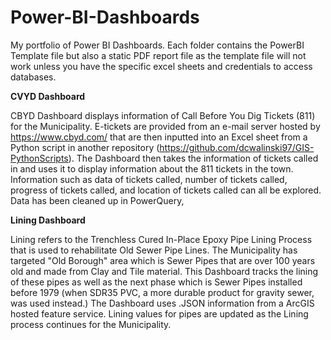 # Power-BI-Dashboards
My portfolio of Power BI Dashboards. Each folder contains the PowerBI Template file but also a static PDF report file as the template file will not work unless you have the specific excel sheets and credentials to access databases.

**CVYD Dashboard**

CBYD Dashboard displays information of Call Before You Dig Tickets (811) for the Municipality. E-tickets are provided from an e-mail server hosted by https://www.cbyd.com/ that are then inputted into an Excel sheet from a Python script in another repository (https://github.com/dcwalinski97/GIS-PythonScripts). The Dashboard then takes the information of tickets called in and uses it to display information about the 811 tickets in the town. Information such as data of tickets called, number of tickets called, progress of tickets called, and location of tickets called can all be explored. Data has been cleaned up in PowerQuery,

**Lining Dashboard**

Lining refers to the Trenchless Cured In-Place Epoxy Pipe Lining Process that is used to rehabilitate Old Sewer Pipe Lines. The Municipality has targeted "Old Borough" area which is Sewer Pipes that are over 100 years old and made from Clay and Tile material. This Dashboard tracks the lining of these pipes as well as the next phase which is Sewer Pipes installed before 1979 (when SDR35 PVC, a more durable product for gravity sewer, was used instead.) The Dashboard uses .JSON information from a ArcGIS hosted feature service. Lining values for pipes are updated as the Lining process continues for the Municipality.
